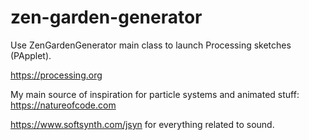 # zen-garden-generator

Use ZenGardenGenerator main class to launch Processing sketches (PApplet).

https://processing.org

My main source of inspiration for particle systems and animated stuff: https://natureofcode.com

https://www.softsynth.com/jsyn for everything related to sound.
